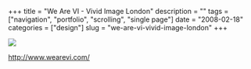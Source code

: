 +++
title = "We Are VI - Vivid Image London"
description = ""
tags = ["navigation", "portfolio", "scrolling", "single page"]
date = "2008-02-18"
categories = ["design"]
slug = "we-are-vi-vivid-image-london"
+++


 

  <div id="screens-thumbs" class="clearfix">
    <div class="txt-center" id="design-submission"><a href="http://www.wearevi.com/"><img id='bluga-thumbnail-919' class='bluga-thumbnail large' src='http://media.konigi.com/bluga/
wt47f279da33d9b_0.jpg'/></a></div>  
  </div>   
<p><a href="http://www.wearevi.com/">http://www.wearevi.com/</a></p>




